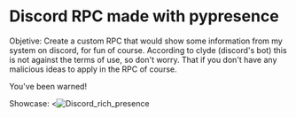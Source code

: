 # Discord RPC made with pypresence

Objetive: Create a custom RPC that would show some information from my system on discord, for fun of course. According to clyde (discord's bot) this is not against the terms of use, so don't worry. That if you don't have any malicious ideas to apply in the RPC of course.

You've been warned!

Showcase: <![Discord_rich_presence](https://cdn.discordapp.com/attachments/936962716038479992/1144323935127748739/image.png) 
